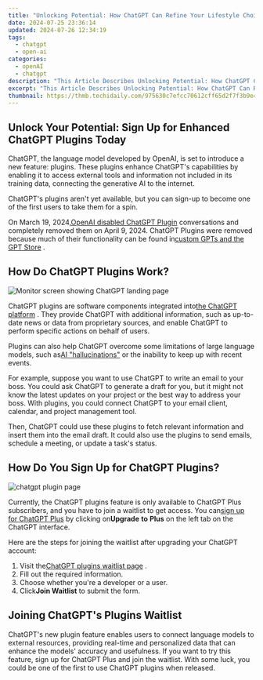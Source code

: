 ```yaml
---
title: "Unlocking Potential: How ChatGPT Can Refine Your Lifestyle Choices"
date: 2024-07-25 23:36:14
updated: 2024-07-26 12:34:19
tags:
  - chatgpt
  - open-ai
categories:
  - openAI
  - chatgpt
description: "This Article Describes Unlocking Potential: How ChatGPT Can Refine Your Lifestyle Choices"
excerpt: "This Article Describes Unlocking Potential: How ChatGPT Can Refine Your Lifestyle Choices"
thumbnail: https://thmb.techidaily.com/975630c7efcc70612cff65d2f7f3b9e4bb27504376cae815fa3cc71523fe648a.jpg
---
```


## Unlock Your Potential: Sign Up for Enhanced ChatGPT Plugins Today

 ChatGPT, the language model developed by OpenAI, is set to introduce a new feature: plugins. These plugins enhance ChatGPT's capabilities by enabling it to access external tools and information not included in its training data, connecting the generative AI to the internet.

 ChatGPT's plugins aren't yet available, but you can sign-up to become one of the first users to take them for a spin.

 On March 19, 2024,[OpenAI disabled ChatGPT Plugin](https://help.openai.com/en/articles/8988022-winding-down-the-chatgpt-plugins-beta) conversations and completely removed them on April 9, 2024\. ChatGPT Plugins were removed because much of their functionality can be found in[custom GPTs and the GPT Store](https://www.makeuseof.com/how-to-use-chatgpt-custom-gpt-store/) .

## How Do ChatGPT Plugins Work?

![Monitor screen showing ChatGPT landing page](https://static1.makeuseofimages.com/wordpress/wp-content/uploads/2023/04/monitor-screen-showing-chatgpt-landing-page.jpg)

 ChatGPT plugins are software components integrated into[the ChatGPT platform](https://www.makeuseof.com/how-does-chatgpt-work/) . They provide ChatGPT with additional information, such as up-to-date news or data from proprietary sources, and enable ChatGPT to perform specific actions on behalf of users.

 Plugins can also help ChatGPT overcome some limitations of large language models, such as[AI "hallucinations"](https://www.makeuseof.com/what-is-ai-hallucination-and-how-do-you-spot-it/) or the inability to keep up with recent events.

 For example, suppose you want to use ChatGPT to write an email to your boss. You could ask ChatGPT to generate a draft for you, but it might not know the latest updates on your project or the best way to address your boss. With plugins, you could connect ChatGPT to your email client, calendar, and project management tool.

 Then, ChatGPT could use these plugins to fetch relevant information and insert them into the email draft. It could also use the plugins to send emails, schedule a meeting, or update a task's status.

## How Do You Sign Up for ChatGPT Plugins?

![chatgpt plugin page](https://static1.makeuseofimages.com/wordpress/wp-content/uploads/2023/04/chatgpt-plugin-page.jpg)

 Currently, the ChatGPT plugins feature is only available to ChatGPT Plus subscribers, and you have to join a waitlist to get access. You can[sign up for ChatGPT Plus](https://www.makeuseof.com/chatgpt-plus-subscription-worth-it/) by clicking on**Upgrade** **to** **Plus** on the left tab on the ChatGPT interface.

 Here are the steps for joining the waitlist after upgrading your ChatGPT account:

1. Visit the[ChatGPT plugins waitlist page](https://openai.com/waitlist/plugins) .
2. Fill out the required information.
3. Choose whether you're a developer or a user.
4. Click**Join Waitlist** to submit the form.

## Joining ChatGPT's Plugins Waitlist

 ChatGPT's new plugin feature enables users to connect language models to external resources, providing real-time and personalized data that can enhance the models' accuracy and usefulness. If you want to try this feature, sign up for ChatGPT Plus and join the waitlist. With some luck, you could be one of the first to use ChatGPT plugins when released.


<ins class="adsbygoogle"
     style="display:block"
     data-ad-format="autorelaxed"
     data-ad-client="ca-pub-7571918770474297"
     data-ad-slot="1223367746"></ins>



<ins class="adsbygoogle"
     style="display:block"
     data-ad-client="ca-pub-7571918770474297"
     data-ad-slot="8358498916"
     data-ad-format="auto"
     data-full-width-responsive="true"></ins>
